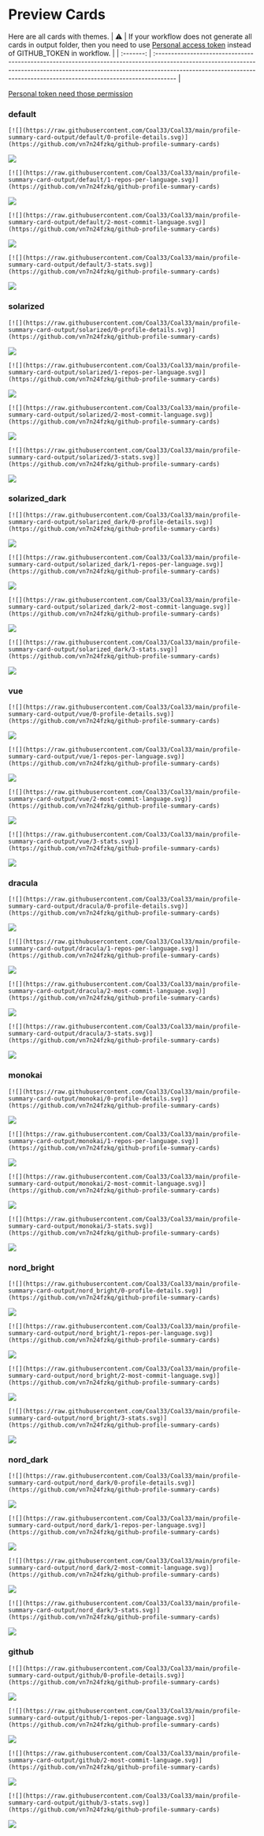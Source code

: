 
# Preview Cards

Here are all cards with themes.
| :warning: | If your workflow does not generate all cards in output folder, then you need to use [Personal access token](https://docs.github.com/en/actions/configuring-and-managing-workflows/creating-and-storing-encrypted-secrets) instead of GITHUB_TOKEN in workflow. |
| :-------: | :------------------------------------------------------------------------------------------------------------------------------------------------------------------------------------------------------------------------------------------------ |

[Personal token need those permission](https://github.com/vn7n24fzkq/github-profile-summary-cards/wiki/Personal-access-token-permissions)


### default


```
[![](https://raw.githubusercontent.com/Coal33/Coal33/main/profile-summary-card-output/default/0-profile-details.svg)](https://github.com/vn7n24fzkq/github-profile-summary-cards)
```
![](https://raw.githubusercontent.com/Coal33/Coal33/main/profile-summary-card-output/default/0-profile-details.svg)


```
[![](https://raw.githubusercontent.com/Coal33/Coal33/main/profile-summary-card-output/default/1-repos-per-language.svg)](https://github.com/vn7n24fzkq/github-profile-summary-cards)
```
![](https://raw.githubusercontent.com/Coal33/Coal33/main/profile-summary-card-output/default/1-repos-per-language.svg)


```
[![](https://raw.githubusercontent.com/Coal33/Coal33/main/profile-summary-card-output/default/2-most-commit-language.svg)](https://github.com/vn7n24fzkq/github-profile-summary-cards)
```
![](https://raw.githubusercontent.com/Coal33/Coal33/main/profile-summary-card-output/default/2-most-commit-language.svg)


```
[![](https://raw.githubusercontent.com/Coal33/Coal33/main/profile-summary-card-output/default/3-stats.svg)](https://github.com/vn7n24fzkq/github-profile-summary-cards)
```
![](https://raw.githubusercontent.com/Coal33/Coal33/main/profile-summary-card-output/default/3-stats.svg)


### solarized


```
[![](https://raw.githubusercontent.com/Coal33/Coal33/main/profile-summary-card-output/solarized/0-profile-details.svg)](https://github.com/vn7n24fzkq/github-profile-summary-cards)
```
![](https://raw.githubusercontent.com/Coal33/Coal33/main/profile-summary-card-output/solarized/0-profile-details.svg)


```
[![](https://raw.githubusercontent.com/Coal33/Coal33/main/profile-summary-card-output/solarized/1-repos-per-language.svg)](https://github.com/vn7n24fzkq/github-profile-summary-cards)
```
![](https://raw.githubusercontent.com/Coal33/Coal33/main/profile-summary-card-output/solarized/1-repos-per-language.svg)


```
[![](https://raw.githubusercontent.com/Coal33/Coal33/main/profile-summary-card-output/solarized/2-most-commit-language.svg)](https://github.com/vn7n24fzkq/github-profile-summary-cards)
```
![](https://raw.githubusercontent.com/Coal33/Coal33/main/profile-summary-card-output/solarized/2-most-commit-language.svg)


```
[![](https://raw.githubusercontent.com/Coal33/Coal33/main/profile-summary-card-output/solarized/3-stats.svg)](https://github.com/vn7n24fzkq/github-profile-summary-cards)
```
![](https://raw.githubusercontent.com/Coal33/Coal33/main/profile-summary-card-output/solarized/3-stats.svg)


### solarized_dark


```
[![](https://raw.githubusercontent.com/Coal33/Coal33/main/profile-summary-card-output/solarized_dark/0-profile-details.svg)](https://github.com/vn7n24fzkq/github-profile-summary-cards)
```
![](https://raw.githubusercontent.com/Coal33/Coal33/main/profile-summary-card-output/solarized_dark/0-profile-details.svg)


```
[![](https://raw.githubusercontent.com/Coal33/Coal33/main/profile-summary-card-output/solarized_dark/1-repos-per-language.svg)](https://github.com/vn7n24fzkq/github-profile-summary-cards)
```
![](https://raw.githubusercontent.com/Coal33/Coal33/main/profile-summary-card-output/solarized_dark/1-repos-per-language.svg)


```
[![](https://raw.githubusercontent.com/Coal33/Coal33/main/profile-summary-card-output/solarized_dark/2-most-commit-language.svg)](https://github.com/vn7n24fzkq/github-profile-summary-cards)
```
![](https://raw.githubusercontent.com/Coal33/Coal33/main/profile-summary-card-output/solarized_dark/2-most-commit-language.svg)


```
[![](https://raw.githubusercontent.com/Coal33/Coal33/main/profile-summary-card-output/solarized_dark/3-stats.svg)](https://github.com/vn7n24fzkq/github-profile-summary-cards)
```
![](https://raw.githubusercontent.com/Coal33/Coal33/main/profile-summary-card-output/solarized_dark/3-stats.svg)


### vue


```
[![](https://raw.githubusercontent.com/Coal33/Coal33/main/profile-summary-card-output/vue/0-profile-details.svg)](https://github.com/vn7n24fzkq/github-profile-summary-cards)
```
![](https://raw.githubusercontent.com/Coal33/Coal33/main/profile-summary-card-output/vue/0-profile-details.svg)


```
[![](https://raw.githubusercontent.com/Coal33/Coal33/main/profile-summary-card-output/vue/1-repos-per-language.svg)](https://github.com/vn7n24fzkq/github-profile-summary-cards)
```
![](https://raw.githubusercontent.com/Coal33/Coal33/main/profile-summary-card-output/vue/1-repos-per-language.svg)


```
[![](https://raw.githubusercontent.com/Coal33/Coal33/main/profile-summary-card-output/vue/2-most-commit-language.svg)](https://github.com/vn7n24fzkq/github-profile-summary-cards)
```
![](https://raw.githubusercontent.com/Coal33/Coal33/main/profile-summary-card-output/vue/2-most-commit-language.svg)


```
[![](https://raw.githubusercontent.com/Coal33/Coal33/main/profile-summary-card-output/vue/3-stats.svg)](https://github.com/vn7n24fzkq/github-profile-summary-cards)
```
![](https://raw.githubusercontent.com/Coal33/Coal33/main/profile-summary-card-output/vue/3-stats.svg)


### dracula


```
[![](https://raw.githubusercontent.com/Coal33/Coal33/main/profile-summary-card-output/dracula/0-profile-details.svg)](https://github.com/vn7n24fzkq/github-profile-summary-cards)
```
![](https://raw.githubusercontent.com/Coal33/Coal33/main/profile-summary-card-output/dracula/0-profile-details.svg)


```
[![](https://raw.githubusercontent.com/Coal33/Coal33/main/profile-summary-card-output/dracula/1-repos-per-language.svg)](https://github.com/vn7n24fzkq/github-profile-summary-cards)
```
![](https://raw.githubusercontent.com/Coal33/Coal33/main/profile-summary-card-output/dracula/1-repos-per-language.svg)


```
[![](https://raw.githubusercontent.com/Coal33/Coal33/main/profile-summary-card-output/dracula/2-most-commit-language.svg)](https://github.com/vn7n24fzkq/github-profile-summary-cards)
```
![](https://raw.githubusercontent.com/Coal33/Coal33/main/profile-summary-card-output/dracula/2-most-commit-language.svg)


```
[![](https://raw.githubusercontent.com/Coal33/Coal33/main/profile-summary-card-output/dracula/3-stats.svg)](https://github.com/vn7n24fzkq/github-profile-summary-cards)
```
![](https://raw.githubusercontent.com/Coal33/Coal33/main/profile-summary-card-output/dracula/3-stats.svg)


### monokai


```
[![](https://raw.githubusercontent.com/Coal33/Coal33/main/profile-summary-card-output/monokai/0-profile-details.svg)](https://github.com/vn7n24fzkq/github-profile-summary-cards)
```
![](https://raw.githubusercontent.com/Coal33/Coal33/main/profile-summary-card-output/monokai/0-profile-details.svg)


```
[![](https://raw.githubusercontent.com/Coal33/Coal33/main/profile-summary-card-output/monokai/1-repos-per-language.svg)](https://github.com/vn7n24fzkq/github-profile-summary-cards)
```
![](https://raw.githubusercontent.com/Coal33/Coal33/main/profile-summary-card-output/monokai/1-repos-per-language.svg)


```
[![](https://raw.githubusercontent.com/Coal33/Coal33/main/profile-summary-card-output/monokai/2-most-commit-language.svg)](https://github.com/vn7n24fzkq/github-profile-summary-cards)
```
![](https://raw.githubusercontent.com/Coal33/Coal33/main/profile-summary-card-output/monokai/2-most-commit-language.svg)


```
[![](https://raw.githubusercontent.com/Coal33/Coal33/main/profile-summary-card-output/monokai/3-stats.svg)](https://github.com/vn7n24fzkq/github-profile-summary-cards)
```
![](https://raw.githubusercontent.com/Coal33/Coal33/main/profile-summary-card-output/monokai/3-stats.svg)


### nord_bright


```
[![](https://raw.githubusercontent.com/Coal33/Coal33/main/profile-summary-card-output/nord_bright/0-profile-details.svg)](https://github.com/vn7n24fzkq/github-profile-summary-cards)
```
![](https://raw.githubusercontent.com/Coal33/Coal33/main/profile-summary-card-output/nord_bright/0-profile-details.svg)


```
[![](https://raw.githubusercontent.com/Coal33/Coal33/main/profile-summary-card-output/nord_bright/1-repos-per-language.svg)](https://github.com/vn7n24fzkq/github-profile-summary-cards)
```
![](https://raw.githubusercontent.com/Coal33/Coal33/main/profile-summary-card-output/nord_bright/1-repos-per-language.svg)


```
[![](https://raw.githubusercontent.com/Coal33/Coal33/main/profile-summary-card-output/nord_bright/2-most-commit-language.svg)](https://github.com/vn7n24fzkq/github-profile-summary-cards)
```
![](https://raw.githubusercontent.com/Coal33/Coal33/main/profile-summary-card-output/nord_bright/2-most-commit-language.svg)


```
[![](https://raw.githubusercontent.com/Coal33/Coal33/main/profile-summary-card-output/nord_bright/3-stats.svg)](https://github.com/vn7n24fzkq/github-profile-summary-cards)
```
![](https://raw.githubusercontent.com/Coal33/Coal33/main/profile-summary-card-output/nord_bright/3-stats.svg)


### nord_dark


```
[![](https://raw.githubusercontent.com/Coal33/Coal33/main/profile-summary-card-output/nord_dark/0-profile-details.svg)](https://github.com/vn7n24fzkq/github-profile-summary-cards)
```
![](https://raw.githubusercontent.com/Coal33/Coal33/main/profile-summary-card-output/nord_dark/0-profile-details.svg)


```
[![](https://raw.githubusercontent.com/Coal33/Coal33/main/profile-summary-card-output/nord_dark/1-repos-per-language.svg)](https://github.com/vn7n24fzkq/github-profile-summary-cards)
```
![](https://raw.githubusercontent.com/Coal33/Coal33/main/profile-summary-card-output/nord_dark/1-repos-per-language.svg)


```
[![](https://raw.githubusercontent.com/Coal33/Coal33/main/profile-summary-card-output/nord_dark/2-most-commit-language.svg)](https://github.com/vn7n24fzkq/github-profile-summary-cards)
```
![](https://raw.githubusercontent.com/Coal33/Coal33/main/profile-summary-card-output/nord_dark/2-most-commit-language.svg)


```
[![](https://raw.githubusercontent.com/Coal33/Coal33/main/profile-summary-card-output/nord_dark/3-stats.svg)](https://github.com/vn7n24fzkq/github-profile-summary-cards)
```
![](https://raw.githubusercontent.com/Coal33/Coal33/main/profile-summary-card-output/nord_dark/3-stats.svg)


### github


```
[![](https://raw.githubusercontent.com/Coal33/Coal33/main/profile-summary-card-output/github/0-profile-details.svg)](https://github.com/vn7n24fzkq/github-profile-summary-cards)
```
![](https://raw.githubusercontent.com/Coal33/Coal33/main/profile-summary-card-output/github/0-profile-details.svg)


```
[![](https://raw.githubusercontent.com/Coal33/Coal33/main/profile-summary-card-output/github/1-repos-per-language.svg)](https://github.com/vn7n24fzkq/github-profile-summary-cards)
```
![](https://raw.githubusercontent.com/Coal33/Coal33/main/profile-summary-card-output/github/1-repos-per-language.svg)


```
[![](https://raw.githubusercontent.com/Coal33/Coal33/main/profile-summary-card-output/github/2-most-commit-language.svg)](https://github.com/vn7n24fzkq/github-profile-summary-cards)
```
![](https://raw.githubusercontent.com/Coal33/Coal33/main/profile-summary-card-output/github/2-most-commit-language.svg)


```
[![](https://raw.githubusercontent.com/Coal33/Coal33/main/profile-summary-card-output/github/3-stats.svg)](https://github.com/vn7n24fzkq/github-profile-summary-cards)
```
![](https://raw.githubusercontent.com/Coal33/Coal33/main/profile-summary-card-output/github/3-stats.svg)

